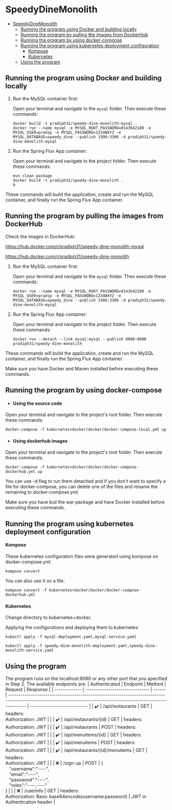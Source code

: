 # SpeedyDineMonolith

- [SpeedyDineMonolith](#speedydinemonolith)
  - [Running the program using Docker and building locally](#running-the-program-using-docker-and-building-locally)
  - [Running the program by pulling the images from DockerHub](#running-the-program-by-pulling-the-images-from-dockerhub)
  - [Running the program by using docker-compose](#running-the-program-by-using-docker-compose)
  - [Running the program using kubernetes deployment configuration](#running-the-program-using-kubernetes-deployment-configuration)
      - [Kompose](#kompose)
      - [Kubernetes](#kubernetes)
  - [Using the program](#using-the-program)

## Running the program using Docker and building locally

1. Run the MySQL container first:

   Open your terminal and navigate to the `mysql` folder. Then execute these commands:

   ```shell
   docker build -t pradiph31/speedy-dine-monolith-mysql .
   docker run --name mysql -e MYSQL_ROOT_PASSWORD=0143642180 -e MYSQL_USER=pradip -e MYSQL_PASSWORD=1234WXYZ -e MYSQL_DATABASE=speedy_dine --publish 3306:3306 -d pradiph31/speedy-dine-monolith-mysql
1. Run the Spring Flux App container:

   Open your terminal and navigate to the project folder. Then execute these commands:
   ```shell
   mvn clean package
   docker build -t pradiph31/speedy-dine-monolith .
   b
These commands will build the application, create and run the MySQL container, and finally run the Spring Flux App container.

## Running the program by pulling the images from DockerHub

   Check the images in DockerHub:

   https://hub.docker.com/r/pradiph31/speedy-dine-monolith-mysql

   https://hub.docker.com/r/pradiph31/speedy-dine-monolith
   
1. Run the MySQL container first:


   Open your terminal and navigate to the `mysql` folder. Then execute these commands:

   ```shell
   docker run --name mysql -e MYSQL_ROOT_PASSWORD=0143642180 -e MYSQL_USER=pradip -e MYSQL_PASSWORD=1234WXYZ -e MYSQL_DATABASE=speedy_dine --publish 3306:3306 -d pradiph31/speedy-dine-monolith-mysql
1. Run the Spring Flux App container:

   Open your terminal and navigate to the project folder. Then execute these commands:
   ```shell
   docker run --detach --link mysql:mysql --publish 8080:8080 pradiph31/speedy-dine-monolith
These commands will build the application, create and run the MySQL container, and finally run the Spring Flux App container.

Make sure you have Docker and Maven installed before executing these commands.

## Running the program by using docker-compose

- #### Using the source code

Open your terminal and navigate to the project's root folder. Then execute these commands:

`docker-compose -f kubernetes+docker/docker/docker-compose-local.yml up`

- #### Using dockerhub images

Open your terminal and navigate to the project's root folder. Then execute these commands:

`docker-compose -f kubernetes+docker/docker/docker-compose-dockerhub.yml up`

You can use -d flag to run them detached and if you don't want to specify a file for docker-compose, you can delete one of the files and rename the remaining to docker-compose.yml

Make sure you have buil the war package and have Docker installed before executing these commands.

## Running the program using kubernetes deployment configuration

#### Kompose

These kubernetes configuration files were generated using kompose on docker-compose.yml

`kompose convert`

You can also use it on a file:

`kompose convert -f kubernetes+docker/docker/docker-compose-dockerhub.yml`

#### Kubernetes

Change directory to kubernetes+docker.

Applying the configurations and deploying them to kubernetes:

`kubectl apply -f mysql-deployment.yaml,mysql-service.yaml`

`kubectl apply -f speedy-dine-monolith-deployment.yaml,speedy-dine-monolith-service.yaml`

## Using the program

The program runs on the localhost:8080 or any other port that you specified in Step 2.
The available endpoints are:
| Authenticated | Endpoint                        | Method | Request                                                                                                                                                              | Response                     |
| ------------- | ------------------------------- | ------ | -------------------------------------------------------------------------------------------------------------------------------------------------------------------- | ---------------------------- |
| ✔️             | /api/restaurants                | GET    | headers:<br>Authorization: JWT                                                                                                                                       |                              |
| ✔️             | /api/restaurants/{id}           | GET    | headers:<br>Authorization: JWT                                                                                                                                       |                              |
| ✔️             | /api/restaurants                | POST   | headers:<br>Authorization: JWT                                                                                                                                       |                              |
| ✔️             | /api/menuitems/{id}             | GET    | headers:<br>Authorization: JWT                                                                                                                                       |                              |
| ✔️             | /api/menuitems                  | POST   | headers:<br>Authorization: JWT                                                                                                                                       |                              |
| ✔️             | /api/restaurants/{id}/menuitems | GET   | headers:<br>Authorization: JWT                                                                                                                                       |                              |
| ❌             | /sign-up                        | POST   | {<br>&nbsp;&nbsp;&nbsp;"username":"----",<br>&nbsp;&nbsp;&nbsp;"email":"----",<br>&nbsp;&nbsp;&nbsp;"password":"----",<br>&nbsp;&nbsp;&nbsp;"roles":"----,----"<br>} |                              |
| ❌             | /userinfo                       | GET    | headers:<br>Authorization: Basic base64encode(username:password)                                                                                                     | JWT in Authentication header |